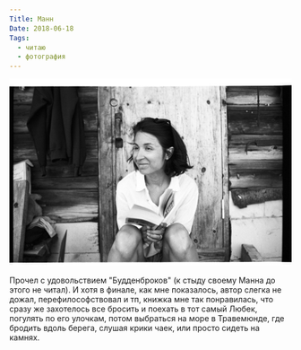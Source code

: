 ```yaml
---
Title: Манн
Date: 2018-06-18
Tags:
  - читаю
  - фотография
---
```


![Катя, Манн и коленки](images/knees-mann.jpg)

Прочел с удовольствием "Будденброков" (к стыду своему Манна до этого не читал). И хотя в финале, как мне показалось, автор слегка не дожал, перефилософствовал и тп, книжка мне так понравилась, что сразу же захотелось все бросить и поехать в тот самый Любек, погулять по его улочкам, потом выбраться на море в Травемюнде, где бродить вдоль берега, слушая крики чаек, или просто сидеть на камнях.